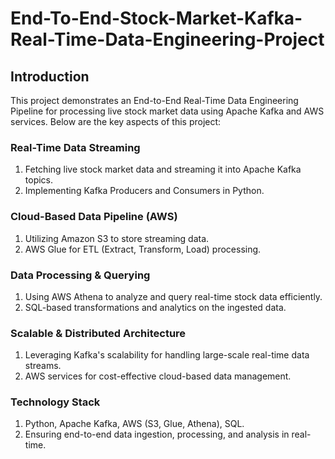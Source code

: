 # End-To-End-Stock-Market-Kafka-Real-Time-Data-Engineering-Project

## Introduction
This project demonstrates an End-to-End Real-Time Data Engineering Pipeline for processing live stock market data using Apache Kafka and AWS services. Below are the key aspects of this project:

### Real-Time Data Streaming
1. Fetching live stock market data and streaming it into Apache Kafka topics.
2. Implementing Kafka Producers and Consumers in Python.

### Cloud-Based Data Pipeline (AWS)
1. Utilizing Amazon S3 to store streaming data.
2. AWS Glue for ETL (Extract, Transform, Load) processing.

### Data Processing & Querying
1. Using AWS Athena to analyze and query real-time stock data efficiently.
2. SQL-based transformations and analytics on the ingested data.
   
### Scalable & Distributed Architecture
1. Leveraging Kafka's scalability for handling large-scale real-time data streams.
2. AWS services for cost-effective cloud-based data management.
   
### Technology Stack
1. Python, Apache Kafka, AWS (S3, Glue, Athena), SQL.
2. Ensuring end-to-end data ingestion, processing, and analysis in real-time.
